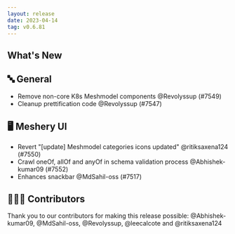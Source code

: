```yaml
---
layout: release
date: 2023-04-14
tag: v0.6.81
---
```


## What's New
## 🔤 General
- Remove non-core K8s Meshmodel components @Revolyssup (#7549)
- Cleanup prettification code @Revolyssup (#7547)

## 🖥 Meshery UI

- Revert "[update] Meshmodel categories icons updated" @ritiksaxena124 (#7550)
- Crawl oneOf, allOf and anyOf in schema validation process @Abhishek-kumar09 (#7552)
- Enhances snackbar @MdSahil-oss (#7517)

## 👨🏽‍💻 Contributors

Thank you to our contributors for making this release possible:
@Abhishek-kumar09, @MdSahil-oss, @Revolyssup, @leecalcote and @ritiksaxena124
